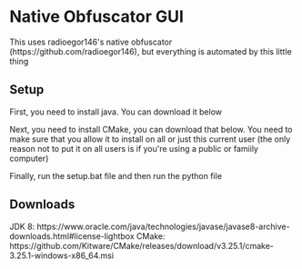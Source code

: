 <h1>Native Obfuscator GUI</h1>
<p>This uses radioegor146's native obfuscator (https://github.com/radioegor146), but everything is automated by this little thing</p>

<h2>Setup</h2>
<p>First, you need to install java. You can download it below</p>

<p>Next, you need to install CMake, you can download that below.
You need to make sure that you allow it to install on all or just this current user (the only reason not to put it on all users is if you're using a public or famiily computer)</p

<p>Finally, run the setup.bat file and then run the python file</p>

<h2>Downloads</h2>
JDK 8: https://www.oracle.com/java/technologies/javase/javase8-archive-downloads.html#license-lightbox
CMake: https://github.com/Kitware/CMake/releases/download/v3.25.1/cmake-3.25.1-windows-x86_64.msi
